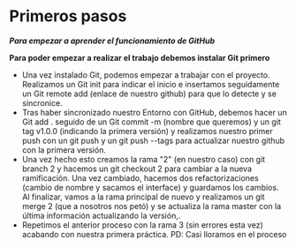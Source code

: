 # Primeros pasos
***Para empezar a aprender el funcionamiento de GitHub***

**Para poder empezar a realizar el trabajo debemos instalar Git primero** 
- Una vez instalado Git, podemos empezar a trabajar con el proyecto. Realizamos un Git init para indicar el inicio e insertamos seguidamente un Git remote add (enlace de nuestro github) para que lo detecte y se sincronice.
- Tras haber sincronizado nuestro Entorno con GitHub, debemos hacer un Git add . seguido de un Git commit -m (nombre que queremos) y un git tag v1.0.0 (indicando la primera versión) y realizamos nuestro primer push con un git push y un git push --tags para actualizar nuestro github con la primera versión.
- Una vez hecho esto creamos la rama "2" (en nuestro caso) con git branch 2 y hacemos un git checkout 2 para cambiar a la nueva ramificación. Una vez cambiado, hacemos dos refactorizaciones (cambio de nombre y sacamos el interface) y guardamos los cambios. Al finalizar, vamos a la rama principal de nuevo y realizamos un git merge 2 (que a nosotros nos petó) y se actualiza la rama master con la última información actualizando la versión,.
- Repetimos el anterior proceso con la rama 3 (sin errores esta vez) acabando con nuestra primera práctica. PD: Casi lloramos en el proceso

